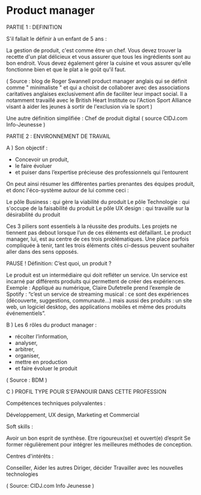# Product manager

PARTIE 1 : DEFINITION

S'il fallait le définir à un enfant de 5 ans :

La gestion de produit, c'est comme être un chef. Vous devez trouver la recette d'un plat délicieux et vous assurer que tous les ingrédients sont au bon endroit. Vous devez également gérer la cuisine et vous assurer qu'elle fonctionne bien et que le plat a le goût qu'il faut.

( Source : blog de Roger Swannell product manager anglais qui se définit comme " minimaliste " et qui a choisit de collaborer avec des associations caritatives anglaises exclusivement afin de faciliter leur impact social. Il a notamment travaillé avec le British Heart Institute ou l'Action Sport Alliance visant à aider les jeunes à sortir de l'exclusion via le sport )

Une autre définition simplifiée : Chef de produit digital ( source CIDJ.com Info-Jeunesse ) 



PARTIE 2 : ENVIRONNEMENT DE TRAVAIL 

A ) Son objectif :

- Concevoir un produit,
- le faire évoluer 
- et puiser dans l’expertise précieuse des professionnels qui l’entourent

On peut ainsi résumer les différentes parties prenantes des équipes produit, et donc l'éco-système autour de lui comme ceci :

Le pôle Business : qui gère la viabilité du produit
Le pôle Technologie : qui s'occupe de la faisabilité du produit
Le pôle UX design : qui travaille sur la désirabilité du produit

Ces 3 piliers sont essentiels à la réussite des produits. Les projets ne tiennent pas debout lorsque l’un de ces éléments est défaillant. Le product manager, lui, est au centre de ces trois problématiques. Une place parfois compliquée à tenir, tant les trois éléments cités ci-dessus peuvent souhaiter aller dans des sens opposés.

PAUSE ! Définition: C’est quoi, un produit ?

Le produit est un intermédiaire qui doit refléter un service. Un service est incarné par différents produits qui permettent de créer des expériences. Exemple : Appliqué au numérique, Claire Dufetrelle prend l’exemple de Spotify : “c’est un service de streaming musical : ce sont des expériences (découverte, suggestions, communauté…) mais aussi des produits : un site web, un logiciel desktop, des applications mobiles et même des produits événementiels”.

B ) Les 6 rôles du product manager :

- récolter l’information,
- analyser,
- arbitrer,
- organiser,
- mettre en production
- et faire évoluer le produit

( Source : BDM )



C ) PROFIL TYPE POUR S'EPANOUIR DANS CETTE PROFESSION


Compétences techniques polyvalentes :

Développement, 
UX design, 
Marketing 
et Commercial

Soft skills :

Avoir un bon esprit de synthèse. 
Etre rigoureux(se) et ouvert(e) d’esprit
Se former régulièrement pour intégrer les meilleures méthodes de conception.

Centres d'intérêts : 

Conseiller, 
Aider les autres
Diriger, décider
Travailler avec les nouvelles technologies

( Source: CIDJ.com Info Jeunesse ) 
